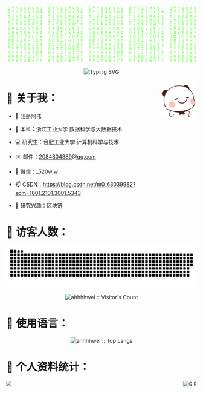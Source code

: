 ![Matrix SVG](./pic/matrix.svg)

<p align="center"><img src="https://readme-typing-svg.demolab.com/?lines=Hello!+I'm+ahwei.;I like saving the world." alt="Typing SVG" />
</p> <img align="right" alt="GIF" img src="./pic/smile.gif" alt="smile" style="zoom: 10%;" />

# 🤔 关于我：

- 👋  我是阿伟

- 🏫  本科：浙江工业大学 数据科学与大数据技术

- 💻  研究生：合肥工业大学 计算机科学与技术

- ✉️  邮件：2084804889@qq.com

- 💬  微信：_520wjw

- 📫  CSDN：https://blog.csdn.net/m0_63039982?spm=1001.2101.3001.5343

- 💞️  研究兴趣：区块链

# 👀 访客人数：

<picture>
  <source media="(prefers-color-scheme: dark)" srcset="https://raw.githubusercontent.com/ahhhhwei/ahhhhwei/output/github-contribution-grid-snake-dark.svg">
  <source media="(prefers-color-scheme: light)" srcset="https://raw.githubusercontent.com/ahhhhwei/ahhhhwei/output/github-contribution-grid-snake.svg">
  <img alt="github contribution grid snake animation" src="https://raw.githubusercontent.com/ahhhhwei/ahhhhwei/output/github-contribution-grid-snake.svg">
</picture>

<p align="center"><img src="https://profile-counter.glitch.me/{ahhhhwei}/count.svg" alt="ahhhhwei :: Visitor's Count" /></p>

# 🔣 使用语言：

<p align="center"><img src="https://github-readme-stats.vercel.app/api/top-langs/?username=ahhhhwei&langs_count=10&theme=tokyonight&layout=compact" alt="ahhhhwei :: Top Langs" /></p>

# 📝 个人资料统计：

<p><img align="left" img src="https://github-readme-stats.vercel.app/api?username=ahhhhwei&show_icons=true&line_height=45&theme=dracula&include_all_commits=true" style="zoom:80%;" /></p>
<p><img align="right" alt="GIF" src="https://media.giphy.com/media/iIqmM5tTjmpOB9mpbn/giphy.gif" style="zoom:93%;"  /></p>















 
